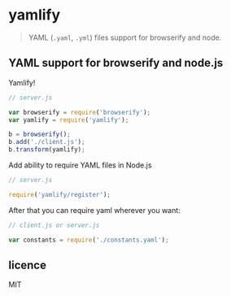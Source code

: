 # yamlify

> YAML (`.yaml`, `.yml`) files support for browserify and node.  
         

## YAML support for browserify and node.js

Yamlify!
```js
// server.js

var browserify = require('browserify');
var yamlify = require('yamlify');

b = browserify();
b.add('./client.js');
b.transform(yamlify);
```

Add ability to require YAML files in Node.js
```js
// server.js

require('yamlify/register');
```

After that you can require yaml wherever you want: 
```js
// client.js or server.js

var constants = require('./constants.yaml');
```

## licence
MIT
